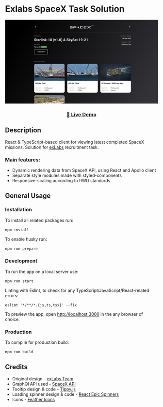 # Exlabs SpaceX Task Solution

![Desktop preview](./preview.png)

<h3 align="center"><a href="" target="_blank">🎉 Live Demo</a></h3>

## Description

<p>React & TypeScript-based client for viewing latest completed SpaceX missions. Solution for <a href="https://exlabs.com/">exLabs</a> recruitment task.
</p>

<h3>Main features:</h3>
<ul>
    <li>Dynamic rendering data from SpaceX API, using React and Apollo client</li>
    <li>Separate style modules made with styled-components</li>
    <li>Responsive-scaling according to RWD standards</li>
</ul>

## General Usage

### Installation

To install all related packages run:

```sh
npm install
```

To enable husky run:

```sh
npm run prepare
```

### Development

To run the app on a local server use:

```sh
npm run start
```

Linting with Eslint, to check for any TypeScript/JavaScript/React-related errors:

```bsh
eslint '*/**/*.{js,ts,tsx}' --fix
```

To preview the app, open [http://localhost:3000](http://localhost:3000) in the any browser of choice.

### Production

To compile for production build:

```sh
npm run build
```

## Credits

- Original design - [exLabs Team](https://exlabs.com/)
- GraphQl API used - [SpaceX API](https://api.spacex.land/graphql/)
- Tooltip design & code - [Tippy.js](https://atomiks.github.io/tippyjs/v6/getting-started/)
- Loading spinner design & code - [React Epic Spinners](https://www.npmjs.com/package/react-epic-spinners)
- Icons - [Feather Icons](https://feathericons.com)

